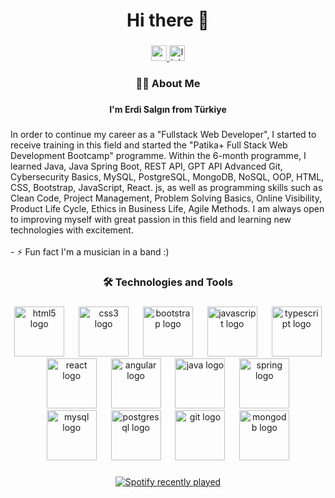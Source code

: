 <h1 align="center">Hi there 👋</h1>

###

<div align="center">
  <a href="erdi.salgin@gmail.com" target="_blank">
    <img src="https://img.shields.io/static/v1?message=Gmail&logo=gmail&label=&color=D14836&logoColor=white&labelColor=&style=for-the-badge" height="25" alt="gmail logo"  />
  </a>
  <a href="www.linkedin.com/in/erdisalgin" target="_blank">
    <img src="https://img.shields.io/static/v1?message=LinkedIn&logo=linkedin&label=&color=0077B5&logoColor=white&labelColor=&style=for-the-badge" height="25" alt="linkedin logo"  />
  </a>
</div>

###

<h3 align="center">👩‍💻  About Me</h3>

###

<h4 align="center">I'm Erdi Salgın from Türkiye</h4>

###

<p align="left">In order to continue my career as a "Fullstack Web Developer", I started to receive training in this field and started the "Patika+ Full Stack Web Development Bootcamp" programme. Within the 6-month programme, I learned Java, Java Spring Boot, REST API, GPT API Advanced Git, Cybersecurity Basics, MySQL, PostgreSQL, MongoDB, NoSQL, OOP, HTML, CSS, Bootstrap, JavaScript, React. js, as well as programming skills such as Clean Code, Project Management, Problem Solving Basics, Online Visibility, Product Life Cycle, Ethics in Business Life, Agile Methods. I am always open to improving myself with great passion in this field and learning new technologies with excitement.<br><br>- ⚡ Fun fact I'm a musician in a band :)</p>

###

<h3 align="center">🛠 Technologies and Tools</h3>

###

<div align="center">
  <img src="https://cdn.jsdelivr.net/gh/devicons/devicon/icons/html5/html5-original.svg" height="80" alt="html5 logo"  />
  <img width="15" />
  <img src="https://cdn.jsdelivr.net/gh/devicons/devicon/icons/css3/css3-original.svg" height="80" alt="css3 logo"  />
  <img width="15" />
  <img src="https://cdn.jsdelivr.net/gh/devicons/devicon/icons/bootstrap/bootstrap-original.svg" height="80" alt="bootstrap logo"  />
  <img width="15" />
  <img src="https://cdn.jsdelivr.net/gh/devicons/devicon/icons/javascript/javascript-original.svg" height="80" alt="javascript logo"  />
  <img width="15" />
  <img src="https://cdn.jsdelivr.net/gh/devicons/devicon/icons/typescript/typescript-original.svg" height="80" alt="typescript logo"  />
  <img width="15" />
  <img src="https://cdn.jsdelivr.net/gh/devicons/devicon/icons/react/react-original.svg" height="80" alt="react logo"  />
  <img width="15" />
  <img src="https://cdn.jsdelivr.net/gh/devicons/devicon/icons/angular/angular-original.svg" height="80" alt="angular logo"  />
  <img width="15" />
  <img src="https://cdn.jsdelivr.net/gh/devicons/devicon/icons/java/java-original.svg" height="80" alt="java logo"  />
  <img width="15" />
  <img src="https://cdn.jsdelivr.net/gh/devicons/devicon/icons/spring/spring-original.svg" height="80" alt="spring logo"  />
  <img width="15" />
  <img src="https://cdn.jsdelivr.net/gh/devicons/devicon/icons/mysql/mysql-original.svg" height="80" alt="mysql logo"  />
  <img width="15" />
  <img src="https://cdn.jsdelivr.net/gh/devicons/devicon/icons/postgresql/postgresql-original.svg" height="80" alt="postgresql logo"  />
  <img width="15" />
  <img src="https://cdn.jsdelivr.net/gh/devicons/devicon/icons/git/git-original.svg" height="80" alt="git logo"  />
  <img width="15" />
  
  
  <img src="https://cdn.jsdelivr.net/gh/devicons/devicon/icons/mongodb/mongodb-original.svg" height="80" alt="mongodb logo"  />
</div>

###

<div align="center">
  <a href="https://open.spotify.com/user/11123691940">
    <img src="https://spotify-recently-played-readme.vercel.app/api?user=11123691940&count=5&unique=true" alt="Spotify recently played"  />
  </a>
</div>

###
